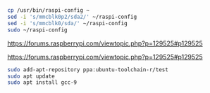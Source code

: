 # 


```sh

cp /usr/bin/raspi-config ~
sed -i 's/mmcblk0p2/sda2/' ~/raspi-config                                                                              
sed -i 's/mmcblk0/sda/' ~/raspi-config
sudo ~/raspi-config

```

https://forums.raspberrypi.com/viewtopic.php?p=129525#p129525

https://forums.raspberrypi.com/viewtopic.php?p=129525#p129525




```sh
sudo add-apt-repository ppa:ubuntu-toolchain-r/test
sudo apt update
sudo apt install gcc-9
```